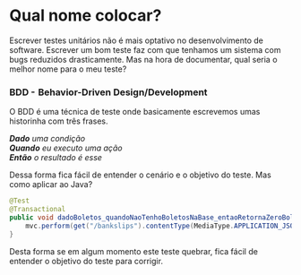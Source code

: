 # Qual nome colocar?

Escrever testes unitários não é mais optativo no desenvolvimento de software. Escrever um bom teste faz com que tenhamos um sistema com bugs reduzidos drasticamente. Mas na hora de documentar, qual seria o melhor nome para o meu teste?

### BDD -   Behavior-Driven Design/Development

O BDD é uma técnica de teste onde basicamente escrevemos umas historinha com três frases.

_**Dado** uma condição  
**Quando** eu executo uma ação  
**Então** o resultado é esse_

Dessa forma fica fácil de entender o cenário e o objetivo do teste. Mas como aplicar ao Java?

```java
@Test
@Transactional
public void dadoBoletos_quandoNaoTenhoBoletosNaBase_entaoRetornaZeroBoletos() throws Exception {
	mvc.perform(get("/bankslips").contentType(MediaType.APPLICATION_JSON_UTF8_VALUE)).andExpect(status().isOk()).andExpect(jsonPath("$", hasSize(0)));
}
```

Desta forma se em algum momento este teste quebrar, fica fácil de entender o objetivo do teste para corrigir.

